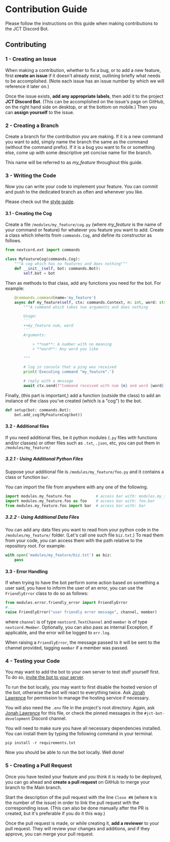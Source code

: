 # Contribution Guide

Please follow the instructions on this guide when making contributions to the JCT Discord Bot.

## Contributing

### 1 - Creating an Issue

When making a contribution, whether to fix a bug, or to add a new feature, first **create an issue** if it doesn't already exist, outlining briefly what needs to be accomplished. (Note each issue has an issue number by which we will reference it later on.)

Once the issue exists, **add any appropriate labels**, then add it to the project **JCT Discord Bot**. (This can be accomplished on the issue's page on GitHub, on the right hand side on desktop, or at the bottom on mobile.) Then you can **assign yourself** to the issue.

### 2 - Creating a Branch

Create a branch for the contribution you are making. If it is a new command you want to add, simply name the branch the same as the command (without the command prefix). If it is a bug you want to fix or something else, come up with some descriptive yet concise name for the branch.

This name will be referred to as _my_feature_ throughout this guide.

### 3 - Writing the Code

Now you can write your code to implement your feature. You can commit and push to the dedicated branch as often and whenever you like.

Please check out the [style guide](style_guide.md).

#### 3.1 - Creating the Cog

Create a file `/modules/my_feature/cog.py` (where _my_feature_ is the name of your command or feature) for whatever you feature you want to add. Create a class which inherits from `commands.Cog`, and define its constructor as follows.

```py
from nextcord.ext import commands

class MyFeatureCog(commands.Cog):
	"""A cog which has no features and does nothing"""
	def __init__(self, bot: commands.Bot):
		self.bot = bot
```

Then as methods to that class, add any functions you need for the bot. For example:

````py
	@commands.command(name='my_feature')
	async def my_feature(self, ctx: commands.Context, n: int, word: str):
		"""A command which takes two arguments and does nothing

		Usage:
		```
		++my_feature num, word
		```
		Arguments:

			> **num**: A number with no meaning
			> **word**: Any word you like

		"""

		# log in console that a ping was received
		print('Executing command "my_feature".')

		# reply with a message
		await ctx.send(f"Command received with num {n} and word {word}.")
````

Finally, (this part is important,) add a function (outside the class) to add an instance of the class you've created (which is a "cog") to the bot.

```py
def setup(bot: commands.Bot):
	bot.add_cog(MyFeatureCog(bot))
```

#### 3.2 - Additional files

If you need additional files, be it python modules (`.py` files with functions and/or classes) or other files such as `.txt`, `.json`, etc, you can put them in `/modules/my_feature/`

##### 3.2.1 - Using Additional Python Files

Suppose your additional file is `/modules/my_feature/foo.py` and it contains a class or function `bar`.

You can import the file from anywhere with any one of the following.

```py
import modules.my_feature.foo           # access bar with: modules.my_feature.foo.bar
import modules.my_feature.foo as foo    # access bar with: foo.bar
from modules.my_feature.foo import bar  # access bar with: bar
```

##### 3.2.2 - Using Additional Data Files

You can add any data files you want to read from your python code in the `/modules/my_feature/` folder. (Let's call one such file `biz.txt`.) To read them from your code, you can access them with the path relative to the repository root. For example:

```py
with open('modules/my_feature/biz.txt') as biz:
	pass
```

#### 3.3 - Error Handling

If when trying to have the bot perform some action based on something a user said, you have to inform the user of an error, you can use the `FriendlyError` class to do so as follows:

```py
from modules.error.friendly_error import FriendlyError
#...
raise FriendlyError("user friendly error message", channel, member)
```

where `channel` is of type `nextcord.TextChannel` and `member` is of type `nextcord.Member`. Optionally, you can also pass as internal Exception, if applicable, and the error will be logged to `err.log`.

When raising a `FriendlyError`, the message passed to it will be sent to the channel provided, tagging `member` if a member was passed.

### 4 - Testing your Code

You may want to add the bot to your own server to test stuff yourself first. To do so, [invite the bot to your server](https://discord.com/api/oauth2/authorize?client_id=796039233789100053&permissions=8&scope=bot).

To run the bot locally, you may want to first disable the hosted version of the bot, otherwise the bot will react to everything twice. Ask [Jonah Lawrence](https://github.com/DenverCoder1) for permission to manage the hosting service if necessary.

You will also need the `.env` file in the project's root directory. Again, ask [Jonah Lawrence](https://github.com/DenverCoder1) for this file, or check the pinned messages in the `#jct-bot-development` Discord channel.

You will need to make sure you have all necessary dependencies installed. You can install them by typing the following command in your terminal.

```
pip install -r requirements.txt
```

Now you should be able to run the bot locally. Well done!

### 5 - Creating a Pull Request

Once you have tested your feature and you think it is ready to be deployed, you can go ahead and **create a pull request** on GitHub to merge your branch to the Main branch.

Start the description of the pull request with the line `Close #N` (where `N` is the number of the issue) in order to link the pull request with the corresponding issue. (This can also be done manually after the PR is created, but it's preferable if you do it this way.)

Once the pull request is made, or while creating it, **add a reviewer** to your pull request. They will review your changes and additions, and if they approve, you can merge your pull request.
